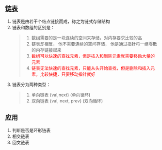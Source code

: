 
## [链表](https://mp.weixin.qq.com/s/pQ-YcY0KBezLNMPSMCoAmg)
1. 链表是由若干个结点链接而成，称之为链式存储结构
2. 链表和数组的区别是： 
   > 1. 数组需要的是一块连续的空间来存储，对内存要求比较的高
   > 2. 链表却相反， 他不需要连续的空间存储， 他是通过指针将一组零散的内存链接起来
   > 3. <font color='red'>数组可以快速的查找元素，但是插入和删除元素就需要移动大量的元素</font>
   > 4. <font color='red'>链表无法快速的查找元素，只能从头开始查找，但是删除和插入元素，比较快捷，只要移动指针就好</font>
3. 链表分为两种类型：
   > 1. 单向链表 {val,next} (单向循环)
   > 2. 双向链表 {val, next, prev} (双向循环)
## 应用
1. 判断是否是环形链表
2. 相交链表
3. 回文链表
  